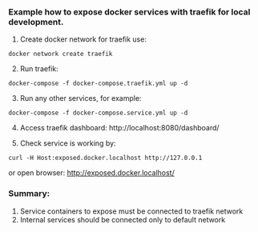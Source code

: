 ### Example how to expose docker services with traefik for local development.

1. Create docker network for traefik use:
```shell
docker network create traefik
```

2. Run traefik:
```shell
docker-compose -f docker-compose.traefik.yml up -d
```

3. Run any other services, for example:
```shell
docker-compose -f docker-compose.service.yml up -d
```

4. Access traefik dashboard: http://localhost:8080/dashboard/

5. Check service is working by:
```shell
curl -H Host:exposed.docker.localhost http://127.0.0.1
```
or open browser: http://exposed.docker.localhost/

### Summary:
1. Service containers to expose must be connected to traefik network
2. Internal services should be connected only to default network
